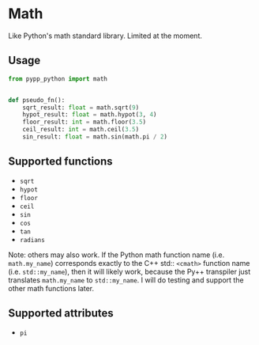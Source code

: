 # Math

Like Python's math standard library. Limited at the moment.

## Usage

```python
from pypp_python import math


def pseudo_fn():
    sqrt_result: float = math.sqrt(9)
    hypot_result: float = math.hypot(3, 4)
    floor_result: int = math.floor(3.5)
    ceil_result: int = math.ceil(3.5)
    sin_result: float = math.sin(math.pi / 2)
```

## Supported functions

- `sqrt`
- `hypot`
- `floor`
- `ceil`
- `sin`
- `cos`
- `tan`
- `radians`

Note: others may also work. If the Python math function name (i.e. `math.my_name`) corresponds exactly to the C++ std:: `<cmath>` function name (i.e. `std::my_name`), then it will likely work, because the Py++ transpiler just translates `math.my_name` to `std::my_name`. I will do testing and support the other math functions later.

## Supported attributes

- `pi`

